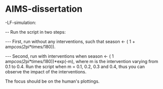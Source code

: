 # AIMS-dissertation

-LF-simulation:

-- Run the script in two steps:

--- First, run without any interventions, such that
season <- ( 1 + amp*cos(2*pi*times/180)).

--- Second, run with interventions when
season <- ( 1   amp*cos(2*pi*times/180))*exp(-m), 
where m is the intervention varying from 0.1 to 0.4.
Run the script when m = 0.1, 0.2, 0.3 and 0.4, thus you can observe the impact of the interventions.

The focus should be on the human's plottings.
